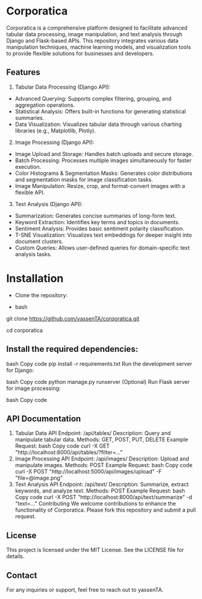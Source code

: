 # Corporatica


Corporatica is a comprehensive platform designed to facilitate advanced tabular data processing, image manipulation, and text analysis through Django and Flask-based APIs. This repository integrates various data manipulation techniques, machine learning models, and visualization tools to provide flexible solutions for businesses and developers.

## Features
1. Tabular Data Processing (Django API):
* Advanced Querying: Supports complex filtering, grouping, and aggregation operations.
* Statistical Analysis: Offers built-in functions for generating statistical summaries.
* Data Visualization: Visualizes tabular data through various charting libraries (e.g., Matplotlib, Plotly).
2. Image Processing (Django API):
* Image Upload and Storage: Handles batch uploads and secure storage.
* Batch Processing: Processes multiple images simultaneously for faster execution.
* Color Histograms & Segmentation Masks: Generates color distributions and segmentation masks for image classification tasks.
* Image Manipulation: Resize, crop, and format-convert images with a flexible API.
3. Text Analysis (Django API):
* Summarization: Generates concise summaries of long-form text.
* Keyword Extraction: Identifies key terms and topics in documents.
* Sentiment Analysis: Provides basic sentiment polarity classification.
* T-SNE Visualization: Visualizes text embeddings for deeper insight into document clusters.
* Custom Queries: Allows user-defined queries for domain-specific text analysis tasks.

# Installation
* Clone the repository:

* bash

git clone https://github.com/yassenTA/corporatica.git

cd corporatica

## Install the required dependencies:

bash
Copy code
pip install -r requirements.txt
Run the development server for Django:

bash
Copy code
python manage.py runserver
(Optional) Run Flask server for image processing:

bash
Copy code

## API Documentation
1. Tabular Data API
Endpoint: /api/tables/
Description: Query and manipulate tabular data.
Methods: GET, POST, PUT, DELETE
Example Request:
bash
Copy code
curl -X GET "http://localhost:8000/api/tables/?filter=..."
2. Image Processing API
Endpoint: /api/images/
Description: Upload and manipulate images.
Methods: POST
Example Request:
bash
Copy code
curl -X POST "http://localhost:5000/api/images/upload" -F "file=@image.png"
3. Text Analysis API
Endpoint: /api/text/
Description: Summarize, extract keywords, and analyze text.
Methods: POST
Example Request:
bash
Copy code
curl -X POST "http://localhost:8000/api/text/summarize" -d "text=..."
Contributing
We welcome contributions to enhance the functionality of Corporatica. Please fork this repository and submit a pull request.

## License
This project is licensed under the MIT License. See the LICENSE file for details.

## Contact
For any inquiries or support, feel free to reach out to yassenTA.
